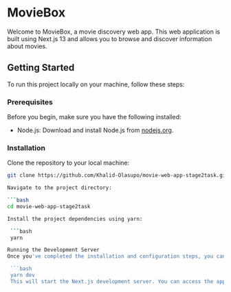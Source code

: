 # MovieBox

Welcome to MovieBox, a movie discovery web app. This web application is built using Next.js 13 and allows you to browse and discover information about movies.

## Getting Started

To run this project locally on your machine, follow these steps:

### Prerequisites

Before you begin, make sure you have the following installed:

- Node.js: Download and install Node.js from [nodejs.org](https://nodejs.org/).

### Installation

Clone the repository to your local machine:

   ```bash
   git clone https://github.com/Khalid-Olasupo/movie-web-app-stage2task.git

Navigate to the project directory:

   ```bash
   cd movie-web-app-stage2task

Install the project dependencies using yarn:

	```bash
	yarn

Running the Development Server
Once you've completed the installation and configuration steps, you can start the development server:

	```bash
	yarn dev
	This will start the Next.js development server. You can access the app in your web browser at http://localhost:3000.
